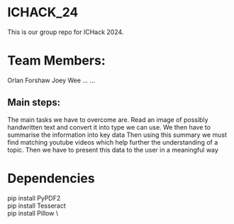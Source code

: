 # ICHACK_24
This is our group repo for ICHack 2024. 

# Team Members:
Orlan Forshaw
Joey Wee
...
...

## Main steps:

The main tasks we have to overcome are.
Read an image of possibly handwritten text and convert it into type we can use.
We then have to summarise the information into key data
Then using this summary we must find matching youtube videos which help further the understanding of a topic.
Then we have to present this data to the user in a meaningful way

# Dependencies
pip install PyPDF2 \
pip install Tesseract \
pip install Pillow \